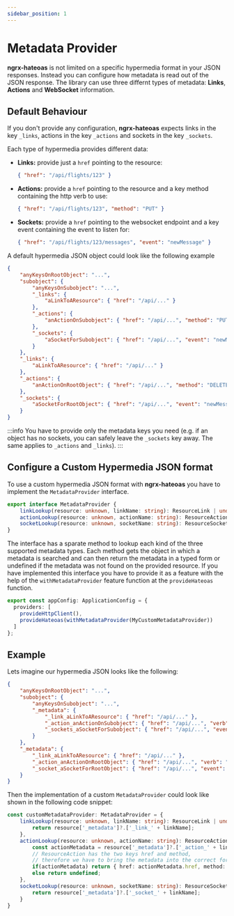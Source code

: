 ```yaml
---
sidebar_position: 1
---
```


# Metadata Provider
**ngrx-hateoas** is not limited on a specific hypermedia format in your JSON responses. Instead you can configure how metadata is read out of the JSON response. The library can use three differnt types of metadata: **Links**, **Actions** and **WebSocket** information.


## Default Behaviour
If you don't provide any configuration, **ngrx-hateoas** expects links in the key `_links`, actions in the key `_actions` and sockets in the key `_sockets`. 

Each type of hypermedia provides different data: 

* **Links:** provide just a `href` pointing to the resource:
    ```json title="Link Example Object"
    { "href": "/api/flights/123" }
    ``` 


* **Actions:** provide a `href` pointing to the resource and a key method containing the http verb to use:
    ```json title="Action Example Object"
    { "href": "/api/flights/123", "method": "PUT" }
    ``` 

* **Sockets:** provide  a `href` pointing to the websocket endpoint and a key event containing the event to listen for:
    ```json title="Socket Example Object"
    { "href": "/api/flights/123/messages", "event": "newMessage" }
    ``` 

A default hypermedia JSON object could look like the following example

```json
{
    "anyKeysOnRootObject": "...",
    "subobject": {
        "anyKeysOnSubobject": "...",
        "_links": {
            "aLinkToAResource": { "href": "/api/..." }
        },
        "_actions": {
            "anActionOnSubobject": { "href": "/api/...", "method": "PUT" }
        }, 
        "_sockets": {
            "aSocketForSubobject": { "href": "/api/...", "event": "newMessageForSubobject" }
        }
    },
    "_links": {
        "aLinkToAResource": { "href": "/api/..." }
    },
    "_actions": {
        "anActionOnRootObject": { "href": "/api/...", "method": "DELETE" }
    }, 
    "_sockets": {
        "aSocketForRootObject": { "href": "/api/...", "event": "newMessageForRoot" }
    }
}
```

:::info
    You have to provide only the metadata keys you need (e.g. if an object has no sockets, you can safely leave the `_sockets` key away. The same applies to `_actions` and `_links`).
:::

## Configure a Custom Hypermedia JSON format
To use a custom hypermedia JSON format with **ngrx-hateoas** you have to implement the `MetadataProvider` interface.

```ts
export interface MetadataProvider {
    linkLookup(resource: unknown, linkName: string): ResourceLink | undefined;
    actionLookup(resource: unknown, actionName: string): ResourceAction | undefined;
    socketLookup(resource: unknown, socketName: string): ResourceSocket | undefined;
}
```

The interface has a sparate method to lookup each kind of the three supported metadata types. Each method gets the object in which a metadata is searched and can then return the metadata in a typed form or undefined if the metadata was not found on the provided resource. If you have implemented this interface you have to provide it as a feature with the help of the `withMetadataProvider` feature function at the `provideHateoas` function. 

```ts
export const appConfig: ApplicationConfig = {
  providers: [
    provideHttpClient(),
    provideHateoas(withMetadataProvider(MyCustomMetadataProvider))
  ]
};
```

## Example
Lets imagine our hypermedia JSON looks like the following:

```json
{
    "anyKeysOnRootObject": "...",
    "subobject": {
        "anyKeysOnSubobject": "...",
        "_metadata": {
            "_link_aLinkToAResource": { "href": "/api/..." },
            "_action_anActionOnSubobject": { "href": "/api/...", "verb": "PUT" },
            "_sockets_aSocketForSubobject": { "href": "/api/...", "event": "newMessageForSubobject" }
        }
    },
    "_metadata": {
        "_link_aLinkToAResource": { "href": "/api/..." },
        "_action_anActionOnRootObject": { "href": "/api/...", "verb": "DELETE" },
        "_socket_aSocketForRootObject": { "href": "/api/...", "event": "newMessageForRoot" }
    }
}
```

Then the implementation of a custom `MetadataProvider` could look like shown in the following code snippet:

```ts
const customMetadataProvider: MetadataProvider = {
    linkLookup(resource: unknown, linkName: string): ResourceLink | undefined {
        return resource['_metadata']?.['_link_' + linkName];
    },
    actionLookup(resource: unknown, actionName: string): ResourceAction | undefined {
        const actionMetadata = resource['_metadata']?.['_action_' + linkName];
        // ResourceAction has the two keys href and method, 
        // therefore we have to bring the metadata into the correct format
        if(actionMetadata) return { href: actionMetadata.href, method: actionMetadata.verb };
        else return undefined;
    },
    socketLookup(resource: unknown, socketName: string): ResourceSocket | undefined {
        return resource['_metadata']?.['_socket_' + linkName];
    }
}
```